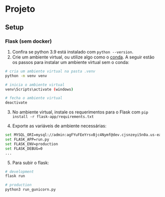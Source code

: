 # Projeto


## Setup

### Flask (sem docker)

1. Confira se python 3.9 está instalado com ```python --version```.
2. Crie um ambiente virtual, ou utilize algo como o [conda](https://docs.conda.io/en/latest/). 
    A seguir estão os passos para instalar um ambiente virtual sem o conda:
```bash
# cria um ambiente virtual na pasta .venv
python -m venv venv

# inicia o ambiente virtual
venv\Scripts\activate (windows)

# fecha o ambiente virtual
deactivate
```

3. No ambiente virtual, instale os requerimentos para o Flask com ```pip install -r flask-app/requirements.txt```

4. Exporte as variáveis de ambiente necessárias:
```bash
set MYSQL_ORI=mysql://admin:agFYuFEeYrsvBjc4Nymf@dev.cjsnzeyi5n0a.us-east-1.rds.amazonaws.com:3306/dev
set FLASK_APP=run.py
set FLASK_ENV=production
set FLASK_DEBUG=0
...
```

5. Para subir o flask:

```bash
# development
flask run

# production
python3 run_gunicorn.py


```